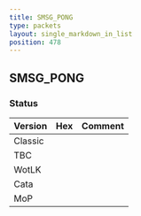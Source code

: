 ```yaml
---
title: SMSG_PONG
type: packets
layout: single_markdown_in_list
position: 478
---
```


## SMSG_PONG

### Status

Version | Hex | Comment
---------- | ---------- | ---------- 
Classic |  |  
TBC |  |  
WotLK |  |  
Cata |  |  
MoP |  |  